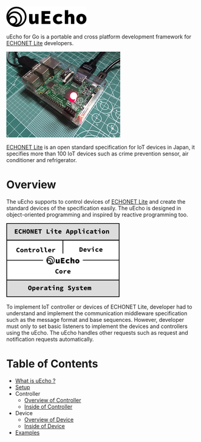![logo](doc/img/logo.png)

uEcho for Go is a portable and cross platform development framework for [ECHONET Lite][enet] developers.

![RaspberyPi](doc/img/example_raspberry_pi.jpg)

[ECHONET Lite][enet] is an open standard specification for IoT devices in Japan, it specifies more than 100 IoT devices such as crime prevention sensor, air conditioner and refrigerator.
# Overview

The uEcho supports to control devices of [ECHONET Lite][enet] and create the standard devices of the specification easily. The uEcho is designed in object-oriented programming and inspired by reactive programming too.

![framwork](doc/img/framework.png)

To implement IoT controller or devices of ECHONET Lite, developer had to understand and implement the communication middleware specification such as the message format and base sequences. However, developer must only to set basic listeners to implement the devices and controllers using the uEcho. The uEcho handles other requests such as request and notification requests automatically.

# Table of Contents

- [What is uEcho ?](doc/uecho_overview.md)
- [Setup](doc/uecho_setup.md)
- Controller
  - [Overview of Controller](doc/uecho_controller_overview.md)
  - [Inside of Controller](doc/uecho_controller_inside.md)
- Device
  - [Overview of Device](doc/uecho_device_overview.md)
  - [Inside of Device](doc/uecho_device_inside.md)
- [Examples](doc/uecho_examples.md)

[enet]:http://echonet.jp/english/
